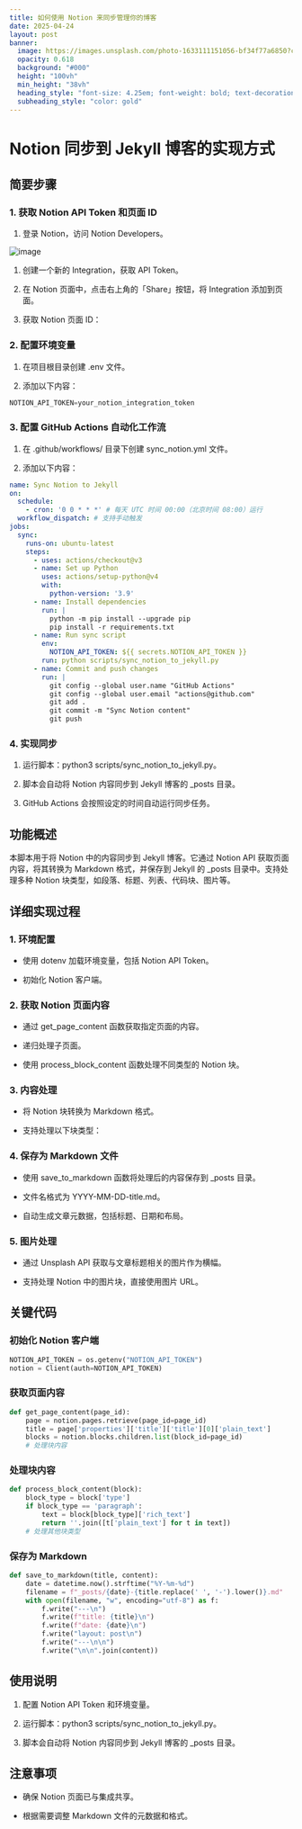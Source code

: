 ```yaml
---
title: 如何使用 Notion 来同步管理你的博客
date: 2025-04-24
layout: post
banner:
  image: https://images.unsplash.com/photo-1633111151056-bf34f77a6850?crop=entropy&cs=tinysrgb&fit=max&fm=jpg&ixid=M3w2OTIwMzJ8MHwxfHJhbmRvbXx8fHx8fHx8fDE3NDU0OTAxNjh8&ixlib=rb-4.0.3&q=80&w=1080
  opacity: 0.618
  background: "#000"
  height: "100vh"
  min_height: "38vh"
  heading_style: "font-size: 4.25em; font-weight: bold; text-decoration: underline"
  subheading_style: "color: gold"
---
```


# Notion 同步到 Jekyll 博客的实现方式

## 简要步骤

### 1. 获取 Notion API Token 和页面 ID

1. 登录 Notion，访问 Notion Developers。

![image](https://prod-files-secure.s3.us-west-2.amazonaws.com/a7a0cc5a-89b9-4cda-8686-1fba0ca52f40/d19c1afe-dea5-4312-9333-786b0ba83054/image.png?X-Amz-Algorithm=AWS4-HMAC-SHA256&X-Amz-Content-Sha256=UNSIGNED-PAYLOAD&X-Amz-Credential=ASIAZI2LB466775XQHC3%2F20250424%2Fus-west-2%2Fs3%2Faws4_request&X-Amz-Date=20250424T102247Z&X-Amz-Expires=3600&X-Amz-Security-Token=IQoJb3JpZ2luX2VjEHsaCXVzLXdlc3QtMiJIMEYCIQDAhM4YKm%2Fw4xdCcoMSotlSa19oXKdfcGB21dJk6bqFzwIhAKSlCDN6K6bIlpBv5Y2u1hLFxeEPpPr77RQcB8QTUjeXKv8DCBMQABoMNjM3NDIzMTgzODA1IgyZUP6mw%2F3HCuTOXbYq3AP2EMXwwKTlFZ4RCSFzrr2Qz%2BdPmpMe%2Fxs9lNPw%2FOULpKeyCnGkcmQeAMYJE%2BUwXQ7cOf82ebrqpeQtbZhHU1lsmM9v5bvZgNhs1%2B0nJgZq8sGusj2OKhl%2F5%2Bpib01YS0Nfh4EHVVo0Ta5iNlCNH3M%2BmjZiXRnLZhH6yhCu2gpDl%2BRLaQw%2Fo%2FFnSe2UksJ%2BxxiPZAn2Cintsxbzi22lokBt1Y2JdneYU6SI%2FMWtVIvr860%2BL3CRCISc6FcPXSPnyPuZ7zNesYKpzAhPW3eeX6SO3O68n%2BdudksRvvDHTm99CzLBtJ27YgGJ7mo3BcQhOk1VtB%2FBqxlQaP4DDJZQsNsSxC1H18GxHjt%2BT8ntm4NokKWVT6sBEQApJgJbqeIbD1RuEUD%2BWnm5Ad%2FojgBoZXV32XJ3BLBVIUvpbRhtyyeU6GkcJnaHfuoGRwx6KnqEAV4%2BOBD1kn9NZO2yLgN9H96NHUKf74Xvh76gc890CGyPdhWer%2B3N7mQd%2BjnZhT36xnHNs%2FDaHDL4o6bQSpm1vDFbOFmVqMJ3%2F1Wwx%2BvT8juvdpGC2pIE3VgruobgkSSWlwp%2Br%2FYuCF2PqzLYeDYSp5zN0PTnV7kWFuE7JJixNI7xzG4cCumQgaoIAGeFojDyoKjABjqkAQK3hPEDoJRaboXVoA7FK4b1d%2F%2FM8Ak8xHQn8KssPoJwxNPYcDsYJimH9efTNBWqrjge7lH3yqtWKfNabd00Gbqf7Du2ntKVM6DpccSsIcgzXnuXdwQU3TjTfaqNxzcijaAMJ86003x1x7UYnvpkkpf%2F2L7JxgUImKjbzqljE%2B%2BOAtqtTEvvshEa4vsOhI6KpCmgg2xjBR1uvZMqXJf5yUGwGzLn&X-Amz-Signature=0cbd7488cf84ce5e59f9259f959b7351d54d3a9041fbf429a282f547d30efbb1&X-Amz-SignedHeaders=host&x-id=GetObject)

1. 创建一个新的 Integration，获取 API Token。

1. 在 Notion 页面中，点击右上角的「Share」按钮，将 Integration 添加到页面。

1. 获取 Notion 页面 ID：


### 2. 配置环境变量

1. 在项目根目录创建 .env 文件。

1. 添加以下内容：

```javascript
NOTION_API_TOKEN=your_notion_integration_token
```

### 3. 配置 GitHub Actions 自动化工作流

1. 在 .github/workflows/ 目录下创建 sync_notion.yml 文件。

1. 添加以下内容：

```yaml
name: Sync Notion to Jekyll
on:
  schedule:
    - cron: '0 0 * * *' # 每天 UTC 时间 00:00（北京时间 08:00）运行
  workflow_dispatch: # 支持手动触发
jobs:
  sync:
    runs-on: ubuntu-latest
    steps:
      - uses: actions/checkout@v3
      - name: Set up Python
        uses: actions/setup-python@v4
        with:
          python-version: '3.9'
      - name: Install dependencies
        run: |
          python -m pip install --upgrade pip
          pip install -r requirements.txt
      - name: Run sync script
        env:
          NOTION_API_TOKEN: ${{ secrets.NOTION_API_TOKEN }}
        run: python scripts/sync_notion_to_jekyll.py
      - name: Commit and push changes
        run: |
          git config --global user.name "GitHub Actions"
          git config --global user.email "actions@github.com"
          git add .
          git commit -m "Sync Notion content"
          git push
```

### 4. 实现同步

1. 运行脚本：python3 scripts/sync_notion_to_jekyll.py。

1. 脚本会自动将 Notion 内容同步到 Jekyll 博客的 _posts 目录。

1. GitHub Actions 会按照设定的时间自动运行同步任务。

## 功能概述

本脚本用于将 Notion 中的内容同步到 Jekyll 博客。它通过 Notion API 获取页面内容，将其转换为 Markdown 格式，并保存到 Jekyll 的 _posts 目录中。支持处理多种 Notion 块类型，如段落、标题、列表、代码块、图片等。

## 详细实现过程

### 1. 环境配置

- 使用 dotenv 加载环境变量，包括 Notion API Token。

- 初始化 Notion 客户端。

### 2. 获取 Notion 页面内容

- 通过 get_page_content 函数获取指定页面的内容。

- 递归处理子页面。

- 使用 process_block_content 函数处理不同类型的 Notion 块。

### 3. 内容处理

- 将 Notion 块转换为 Markdown 格式。

- 支持处理以下块类型：


### 4. 保存为 Markdown 文件

- 使用 save_to_markdown 函数将处理后的内容保存到 _posts 目录。

- 文件名格式为 YYYY-MM-DD-title.md。

- 自动生成文章元数据，包括标题、日期和布局。

### 5. 图片处理

- 通过 Unsplash API 获取与文章标题相关的图片作为横幅。

- 支持处理 Notion 中的图片块，直接使用图片 URL。

## 关键代码

### 初始化 Notion 客户端

```python
NOTION_API_TOKEN = os.getenv("NOTION_API_TOKEN")
notion = Client(auth=NOTION_API_TOKEN)
```

### 获取页面内容

```python
def get_page_content(page_id):
    page = notion.pages.retrieve(page_id=page_id)
    title = page['properties']['title']['title'][0]['plain_text']
    blocks = notion.blocks.children.list(block_id=page_id)
    # 处理块内容
```

### 处理块内容

```python
def process_block_content(block):
    block_type = block['type']
    if block_type == 'paragraph':
        text = block[block_type]['rich_text']
        return ''.join([t['plain_text'] for t in text])
    # 处理其他块类型
```

### 保存为 Markdown

```python
def save_to_markdown(title, content):
    date = datetime.now().strftime("%Y-%m-%d")
    filename = f"_posts/{date}-{title.replace(' ', '-').lower()}.md"
    with open(filename, "w", encoding="utf-8") as f:
        f.write("---\n")
        f.write(f"title: {title}\n")
        f.write(f"date: {date}\n")
        f.write("layout: post\n")
        f.write("---\n\n")
        f.write("\n\n".join(content))
```

## 使用说明

1. 配置 Notion API Token 和环境变量。

1. 运行脚本：python3 scripts/sync_notion_to_jekyll.py。

1. 脚本会自动将 Notion 内容同步到 Jekyll 博客的 _posts 目录。

## 注意事项

- 确保 Notion 页面已与集成共享。

- 根据需要调整 Markdown 文件的元数据和格式。